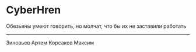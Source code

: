 # CyberHren
Обезьяны умеют говорить, но молчат, что бы их не заставили работать
___
Зиновьев Артем
Корсаков Максим
